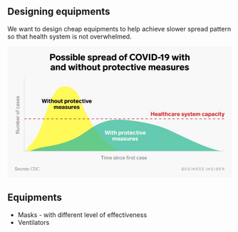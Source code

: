 ## Designing equipments

We want to design cheap equipments to help achieve slower spread pattern so that health system is not overwhelmed.

![spread][spread]


[spread]: images/spread.jpeg "Spread patterns"

## Equipments

* Masks - with different level of effectiveness
* Ventilators 

